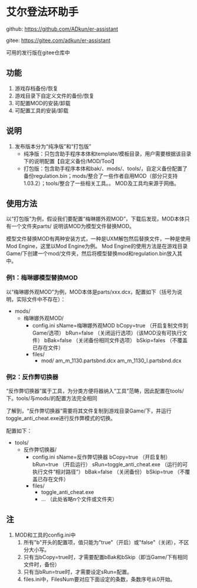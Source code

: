 # 艾尔登法环助手

github: https://github.com/ADkun/er-assistant

gitee: https://gitee.com/adkun/er-assistant

可用的发行版在gitee仓库中

## 功能
1. 游戏存档备份/恢复
2. 游戏目录下自定义文件的备份/恢复
3. 可配置MOD的安装/卸载
4. 可配置工具的安装/卸载

## 说明
1. 发布版本分为“纯净版”和“打包版”
    - 纯净版：只包含助手程序本体和template/模板目录，用户需要根据该目录下的说明配置【自定义备份/MOD/Tool】
    - 打包版：包含助手程序本体和bak/、mods/、tools/，自定义备份配置了备份regulation.bin；mods/整合了一些作者自用MOD（部分只支持1.03.2）；tools/整合了一些相关工具。。
        MOD及工具均来源于网络。

## 使用方法
以“打包版”为例，假设我们要配置“梅琳娜外观MOD”，下载后发现，MOD本体只有一个文件夹parts/
说明该MOD为模型文件替换MOD。

模型文件替换MOD有两种安装方式，一种是UXM解包然后替换文件，一种是使用Mod Engine，这里以Mod Engine为例。
Mod Engine的使用方法是在游戏目录Game/下创建一个mod/文件夹，然后将模型替换mod和regulation.bin放入其中。

### 例1：梅琳娜模型替换MOD
以“梅琳娜外观MOD”为例，MOD本体是parts/xxx.dcx，配置如下（括号为说明，实际文件中不存在）：
- mods/
    - 梅琳娜外观MOD/
        - config.ini
            sName=梅琳娜外观MOD
            bCopy=true （开启复制文件到Game/选项）
            bRun=false （关闭运行选项）（该MOD没有可执行文件）
            bBak=false （关闭备份相同文件选项）
            bSkip=fales （不覆盖已存在文件）
        - files/
            - mod/
                am_m_1130.partsbnd.dcx
                am_m_1130_l.partsbnd.dcx

### 例2：反作弊切换器
“反作弊切换器”属于工具，为分类方便将器纳入“工具”范畴，因此配置在tools/下。tools/与mods/的配置方法完全相同

了解到，“反作弊切换器”需要将其文件复制到游戏目录Game/下，并运行toggle_anti_cheat.exe进行反作弊模式的切换。

配置如下：
- tools/
    - 反作弊切换器/
        - config.ini
            sName=反作弊切换器
            bCopy=true （开启复制）
            bRun=true （开启运行）
            sRun=toggle_anti_cheat.exe （运行的可执行文件“相对路径”）
            bBak=false （关闭备份）
            bSkip=true （不覆盖已存在文件）
        - files/
            - toggle_anti_cheat.exe
            - ... （此处省略n个文件或文件夹）

## 注
1. MOD和工具的config.ini中
    1. 所有"b"开头的配置项，值只能为"true"（开启）或"false"（关闭），不区分大小写。
    2. 只有当bCopy=true时，才需要配置bBak和bSkip（即当Game/下有相同文件时，备份）
    3. 只有当bRun=true时，才需要设定sRun=配置。
    4. files.ini中，FilesNum要对应下面设定的条数，条数序号从0开始。
